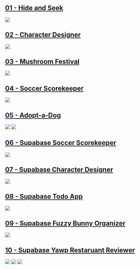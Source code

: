 ## [01 - Hide and Seek](../deliverables/01b-hide-and-seek.md)
![](./assets/hide-and-seek.png)

## [02 - Character Designer](deliverables/02b-character-maker.md)
![](./assets/character-designer.png)

## [03 - Mushroom Festival](deliverables/03b-soccer-scorekeeper.md)
![](./assets/mushroom-festival.png)

## [04 - Soccer Scorekeeper](deliverables/04b-mushroom-festival.md)
![](./assets/soccer-scorekeeper.png)

## [05 - Adopt-a-Dog](deliverables/05b-supabase-dog-adoption.md)
![](./assets/adopt-a-dog-detail.png)
![](./assets/adopt-a-dog-list.png)

## [06 - Supabase Soccer Scorekeeper](deliverables/06b-supabase-soccer-scorekeeper.md)
![](./assets/soccer-scorekeeper.png)

## [07 - Supabase Character Designer](deliverables/07b-supabase-character-maker.md)
![](./assets/character-designer.png)

## [08 - Supabase Todo App](deliverables/08b-supabase-todo-app.md)
![](./assets/todos.png)

## [09 - Supabase Fuzzy Bunny Organizer](deliverables/09b-supabase-bunny-organizer.md)
![](./assets/fuzzy-bunnies.png)

## [10 - Supabase Yawp Restaruant Reviewer](deliverables/10b-supabase-yawp.md)
![](./assets/yawp-profile.png)
![](./assets/yawp-search.png)
![](./assets/yawp-profile.png)